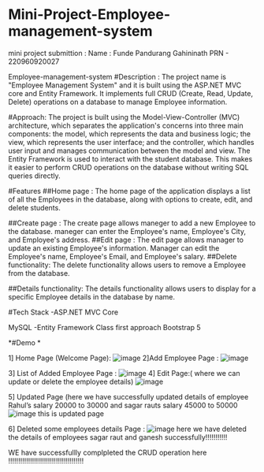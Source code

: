 # Mini-Project-Employee-management-system


mini project submittion :
Name : Funde Pandurang Gahininath PRN - 220960920027

Employee-management-system
#Description : The project name is "Employee Management System" and it is built using the ASP.NET MVC core and Entity Framework. It implements full CRUD (Create, Read, Update, Delete) operations on a database to manage Employee information.

#Approach: The project is built using the Model-View-Controller (MVC) architecture, which separates the application's concerns into three main components: the model, which represents the data and business logic; the view, which represents the user interface; and the controller, which handles user input and manages communication between the model and view. The Entity Framework is used to interact with the student database. This makes it easier to perform CRUD operations on the database without writing SQL queries directly.

#Features ##Home page : The home page of the application displays a list of all the Employees in the database, along with options to create, edit, and delete students.

##Create page : The create page allows maneger to add a new Employee to the database. maneger can enter the Employee's name, Employee's City, and Employee's address. ##Edit page : The edit page allows manager to update an existing Employee's information. Manager can edit the Employee's name, Employee's Email, and Employee's salary. ##Delete functionality: The delete functionality allows users to remove a Employee from the database.

##Details functionality: The details functionality allows users to display for a specific Employee details in the database by name.

#Tech Stack -ASP.NET MVC Core

MySQL -Entity Framework Class first approach Bootstrap 5

*#Demo *

1] Home Page (Welcome Page):
![image](https://user-images.githubusercontent.com/122004953/223366641-f59a38a5-73cf-49ec-8607-efe0c8bfe1df.png)
2]Add Employee Page :
![image](https://user-images.githubusercontent.com/122004953/223367169-2064c262-273a-4fcf-8854-232a387f2e65.png)

3] List of Added Employee Page :
![image](https://user-images.githubusercontent.com/122004953/223367555-970d1e06-71cf-4277-ac52-8ab1aab42239.png)
4] Edit Page:(  where we can update or delete the employee details)
![image](https://user-images.githubusercontent.com/122004953/223367996-8b44cbe1-bf69-4c41-a215-a0637bb8d7e2.png)

5] Updated Page (here we have  successfully updated details of employee Rahul’s salary 20000 to 30000 and sagar rauts salary 45000 to 50000
![image](https://user-images.githubusercontent.com/122004953/223368819-a48710da-2745-40f3-94f8-7f99af28c7c1.png)
   this is updated page 
   
 6] Deleted some employees details Page :
 ![image](https://user-images.githubusercontent.com/122004953/223369210-64a98129-2789-4492-8d0c-866056540e92.png)
 here we have deleted the details of employees sagar raut and ganesh successfully!!!!!!!!!!!
 
 WE have successfullly complpleted the CRUD operation here !!!!!!!!!!!!!!!!!!!!!!!!!!!!!!!!!!!!!!
 
